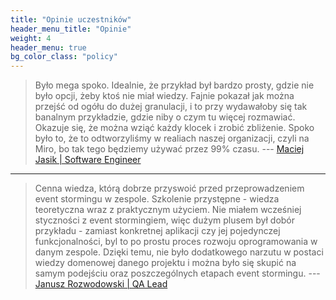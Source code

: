 ```yaml
---
title: "Opinie uczestników"
header_menu_title: "Opinie"
weight: 4
header_menu: true
bg_color_class: "policy"
---
```


> Było mega spoko. Idealnie, że przykład był bardzo prosty, gdzie nie było opcji, 
> żeby ktoś nie miał wiedzy. Fajnie pokazał jak można przejść od ogółu do dużej granulacji, 
> i to przy wydawałoby się tak banalnym przykładzie, gdzie niby o czym tu więcej rozmawiać.
> Okazuje się, że można wziąć każdy klocek i zrobić zbliżenie. 
> Spoko było to, że to odtworzyliśmy w realiach naszej organizacji, 
> czyli na Miro, bo tak tego będziemy używać przez 99% czasu.
> --- [Maciej Jasik | Software Engineer](https://www.linkedin.com/in/maciej-jasik-040376104/)

---

> Cenna wiedza, którą dobrze przyswoić przed przeprowadzeniem event stormingu w zespole. 
> Szkolenie przystępne - wiedza teoretyczna wraz z praktycznym użyciem. 
> Nie miałem wcześniej styczności z event stormingiem, 
> więc dużym plusem był dobór przykładu - zamiast konkretnej aplikacji czy jej pojedynczej funkcjonalności, 
> byl to po prostu proces rozwoju oprogramowania w danym zespole. 
> Dzięki temu, nie było dodatkowego narzutu w postaci wiedzy domenowej danego projektu 
> i można było się skupić na samym podejściu oraz poszczególnych etapach event stormingu.
> --- [Janusz Rozwodowski | QA Lead](https://www.linkedin.com/in/janusz-rozwodowski-724078109/)
